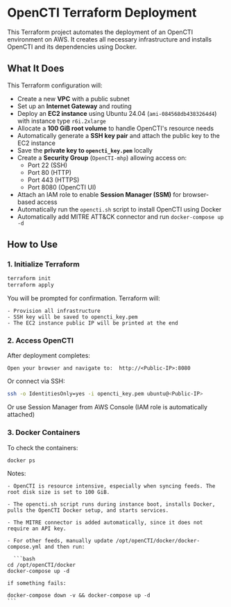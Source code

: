 # OpenCTI Terraform Deployment

This Terraform project automates the deployment of an OpenCTI environment on AWS. It creates all necessary infrastructure and installs OpenCTI and its dependencies using Docker.

## What It Does
This Terraform configuration will:

- Create a new **VPC** with a public subnet  
- Set up an **Internet Gateway** and routing  
- Deploy an **EC2 instance** using Ubuntu 24.04 (`ami-084568db4383264d4`) with instance type `r6i.2xlarge`  
- Allocate a **100 GiB root volume** to handle OpenCTI's resource needs  
- Automatically generate a **SSH key pair** and attach the public key to the EC2 instance  
- Save the **private key to `opencti_key.pem`** locally  
- Create a **Security Group** (`OpenCTI-mhp`) allowing access on:  
  - Port 22 (SSH)  
  - Port 80 (HTTP)  
  - Port 443 (HTTPS)  
  - Port 8080 (OpenCTI UI)  
- Attach an IAM role to enable **Session Manager (SSM)** for browser-based access  
- Automatically run the `opencti.sh` script to install OpenCTI using Docker  
- Automatically add MITRE ATT&CK connector and run `docker-compose up -d`

## How to Use

### 1. Initialize Terraform
```bash
terraform init
terraform apply
```

You will be prompted for confirmation. Terraform will:

    - Provision all infrastructure
    - SSH key will be saved to opencti_key.pem
    - The EC2 instance public IP will be printed at the end


### 2. Access OpenCTI

After deployment completes:

    Open your browser and navigate to:  http://<Public-IP>:8080

Or connect via SSH:

```bash
ssh -o IdentitiesOnly=yes -i opencti_key.pem ubuntu@<Public-IP>
```

Or use Session Manager from AWS Console (IAM role is automatically attached)


### 3. Docker Containers

To check the containers: 

    docker ps


Notes: 

    - OpenCTI is resource intensive, especially when syncing feeds. The root disk size is set to 100 GiB.

    - The opencti.sh script runs during instance boot, installs Docker, pulls the OpenCTI Docker setup, and starts services.

    - The MITRE connector is added automatically, since it does not require an API key.

    - For other feeds, manually update /opt/openCTI/docker/docker-compose.yml and then run:
      
      ```bash
    cd /opt/openCTI/docker
    docker-compose up -d

    if something fails:

    docker-compose down -v && docker-compose up -d
    ```